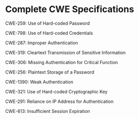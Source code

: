 

# Complete CWE Specifications

CWE-259: Use of Hard-coded Password

CWE-798: Use of Hard-coded Credentials

CWE-287: Improper Authentication

CWE-319: Cleartext Transmission of Sensitive Information

CWE-306: Missing Authentication for Critical Function

CWE-256: Plaintext Storage of a Password

CWE-1390: Weak Authentication

CWE-321: Use of Hard-coded Cryptographic Key

CWE-291: Reliance on IP Address for Authentication

CWE-613: Insufficient Session Expiration